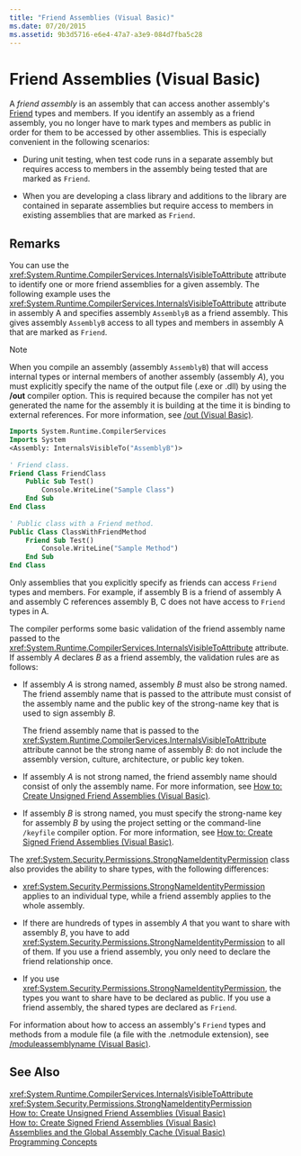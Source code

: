 ```yaml
---
title: "Friend Assemblies (Visual Basic)"
ms.date: 07/20/2015
ms.assetid: 9b3d5716-e6e4-47a7-a3e9-084d7fba5c28
---
```

# Friend Assemblies (Visual Basic)
A *friend assembly* is an assembly that can access another assembly's [Friend](../../../../visual-basic/language-reference/modifiers/friend.md) types and members. If you identify an assembly as a friend assembly, you no longer have to mark types and members as public in order for them to be accessed by other assemblies. This is especially convenient in the following scenarios:  
  
- During unit testing, when test code runs in a separate assembly but requires access to members in the assembly being tested that are marked as `Friend`.  
  
- When you are developing a class library and additions to the library are contained in separate assemblies but require access to members in existing assemblies that are marked as `Friend`.  
  
## Remarks  
 You can use the <xref:System.Runtime.CompilerServices.InternalsVisibleToAttribute> attribute to identify one or more friend assemblies for a given assembly. The following example uses the <xref:System.Runtime.CompilerServices.InternalsVisibleToAttribute> attribute in assembly A and specifies assembly `AssemblyB` as a friend assembly. This gives assembly `AssemblyB` access to all types and members in assembly A that are marked as `Friend`.  
  
> [!NOTE]
>  When you compile an assembly (assembly `AssemblyB`) that will access internal types or internal members of another assembly (assembly *A*), you must explicitly specify the name of the output file (.exe or .dll) by using the **/out** compiler option. This is required because the compiler has not yet generated the name for the assembly it is building at the time it is binding to external references. For more information, see [/out (Visual Basic)](../../../../visual-basic/reference/command-line-compiler/out.md).  
  
```vb  
Imports System.Runtime.CompilerServices  
Imports System  
<Assembly: InternalsVisibleTo("AssemblyB")>   
  
' Friend class.  
Friend Class FriendClass  
    Public Sub Test()  
        Console.WriteLine("Sample Class")  
    End Sub  
End Class  
  
' Public class with a Friend method.  
Public Class ClassWithFriendMethod  
    Friend Sub Test()  
        Console.WriteLine("Sample Method")  
    End Sub  
End Class  
```  
  
 Only assemblies that you explicitly specify as friends can access `Friend` types and members. For example, if assembly B is a friend of assembly A and assembly C references assembly B, C does not have access to `Friend` types in A.  
  
 The compiler performs some basic validation of the friend assembly name passed to the <xref:System.Runtime.CompilerServices.InternalsVisibleToAttribute> attribute. If assembly *A* declares *B* as a friend assembly, the validation rules are as follows:  
  
- If assembly *A* is strong named, assembly *B* must also be strong named. The friend assembly name that is passed to the attribute must consist of the assembly name and the public key of the strong-name key that is used to sign assembly *B*.  
  
   The friend assembly name that is passed to the <xref:System.Runtime.CompilerServices.InternalsVisibleToAttribute> attribute cannot be the strong name of assembly *B*: do not include the assembly version, culture, architecture, or public key token.  
  
- If assembly *A* is not strong named, the friend assembly name should consist of only the assembly name. For more information, see [How to: Create Unsigned Friend Assemblies (Visual Basic)](../../../../visual-basic/programming-guide/concepts/assemblies-gac/how-to-create-unsigned-friend-assemblies.md).  
  
- If assembly *B* is strong named, you must specify the strong-name key for assembly *B* by using the project setting or the command-line `/keyfile` compiler option. For more information, see [How to: Create Signed Friend Assemblies (Visual Basic)](../../../../visual-basic/programming-guide/concepts/assemblies-gac/how-to-create-signed-friend-assemblies.md).  
  
 The <xref:System.Security.Permissions.StrongNameIdentityPermission> class also provides the ability to share types, with the following differences:  
  
- <xref:System.Security.Permissions.StrongNameIdentityPermission> applies to an individual type, while a friend assembly applies to the whole assembly.  
  
- If there are hundreds of types in assembly *A* that you want to share with assembly *B*, you have to add <xref:System.Security.Permissions.StrongNameIdentityPermission> to all of them. If you use a friend assembly, you only need to declare the friend relationship once.  
  
- If you use <xref:System.Security.Permissions.StrongNameIdentityPermission>, the types you want to share have to be declared as public. If you use a friend assembly, the shared types are declared as `Friend`.  
  
 For information about how to access an assembly's `Friend` types and methods from a module file (a file with the .netmodule extension), see [/moduleassemblyname (Visual Basic)](../../../../visual-basic/reference/command-line-compiler/moduleassemblyname.md).  
  
## See Also  
 <xref:System.Runtime.CompilerServices.InternalsVisibleToAttribute>  
 <xref:System.Security.Permissions.StrongNameIdentityPermission>  
 [How to: Create Unsigned Friend Assemblies (Visual Basic)](../../../../visual-basic/programming-guide/concepts/assemblies-gac/how-to-create-unsigned-friend-assemblies.md)  
 [How to: Create Signed Friend Assemblies (Visual Basic)](../../../../visual-basic/programming-guide/concepts/assemblies-gac/how-to-create-signed-friend-assemblies.md)  
 [Assemblies and the Global Assembly Cache (Visual Basic)](../../../../visual-basic/programming-guide/concepts/assemblies-gac/index.md)  
 [Programming Concepts](../../../../visual-basic/programming-guide/concepts/index.md)
